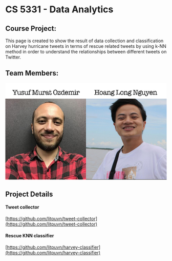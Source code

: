 # CS 5331 - Data Analytics

## Course Project:
This page is created to show the result of data collection and classification on Harvey hurricane tweets in terms of rescue related tweets by using k-NN method in order to understand the relationships between different tweets on Twitter.

## Team Members:

![team](https://github.com/yusufmurat/DataAnalytics/blob/master/our_team2.png)

## Project Details
#### Tweet collector 
[https://github.com/litpuvn/tweet-collector](https://github.com/litpuvn/tweet-collector)
#### Rescue KNN classifier
[https://github.com/litpuvn/harvey-classifier](https://github.com/litpuvn/harvey-classifier)
